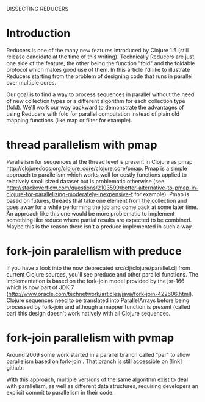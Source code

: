 DISSECTING REDUCERS

# Introduction
Reducers is one of the many new features introduced by Clojure 1.5 (still release candidate at the time of this writing). Technically Reducers are just one side of the feature, the other being the function "fold" and the foldable protocol which makes good use of them. In this article I'd like to illustrate Reducers starting from the problem of designing code that runs in parallel over multiple cores. 

Our goal is to find a way to process sequences in parallel without the need of new collection types or a different algorithm for each collection type (fold). We'll work our way backward to demonstrate the advantages of using Reducers with fold for parallel computation instead of plain old mapping functions (like map or filter for example).

# thread parallelism with pmap
Parallelism for sequences at the thread level is present in Clojure as pmap http://clojuredocs.org/clojure_core/clojure.core/pmap. Pmap is a simple approach to parallelism which works well for costly functions applied to relatively small sized dataset but is problematic otherwise (see http://stackoverflow.com/questions/2103599/better-alternative-to-pmap-in-clojure-for-parallelizing-moderately-inexpensive-f for example). Pmap is based on futures, threads that take one element from the collection and goes away for a while performing the job and come back at some later time. An approach like this one would be more problematic to implement something like reduce where partial results are expected to be combined. Maybe this is the reason there isn't a preduce implemented in such a way.

# fork-join paralellism with preduce
If you have a look into the now deprecated src/clj/clojure/parallel.clj from current Clojure sources, you'll see preduce and other parallel functions. The implementation is based on the fork-join model provided by the jsr-166 which is now part of JDK 7 (http://www.oracle.com/technetwork/articles/java/fork-join-422606.html). Clojure sequences need to be translated into ParallelArrays before being processed by fork-join and although a mapper function is present (called par) this design doesn't work natively with all Clojure sequences.

# fork-join parallelism with pvmap
Around 2009 some work started in a parallel branch called "par" to allow parallelism based on fork-join . That branch is still accessible on [link] github. 

With this approach, multiple versions of the same algorithm exist to deal with parallelism, as well as different data structures, requiring developers an explicit commit to parallelism in their code. 

